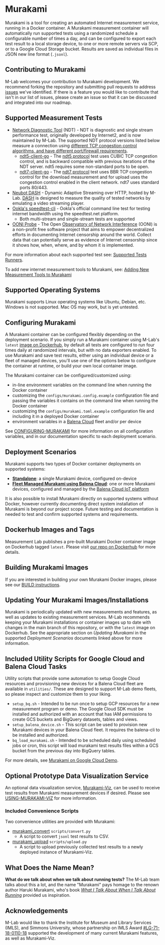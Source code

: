 # Murakami

Murakami is a tool for creating an automated Internet measurement service,
running in a Docker container. A Murakami measurement container will
automatically run supported tests using a randomized schedule a configurable
number of times a day, and can be configured to export each test result to a
local storage device, to one or more remote servers via SCP, or to a Google
Cloud Storage bucket. Results are saved as individual files in JSON new line
format (`.jsonl`).

## Contributing to Murakami

M-Lab welcomes your contribution to Murakami development. We recommend forking
the repository and submitting pull requests to address
[issues](https://github.com/m-lab/murakami/issues) we've identified. If there is
a feature you would like to contribute that isn't in our list of issues, please
create an issue so that it can be discussed and integrated into our roadmap.

## Supported Measurement Tests

* [Network Diagnostic Tool](https://www.measurementlab.net/tests/ndt/) (NDT) -
  NDT is diagnostic and single stream performance test, originally developed by
  Internet2, and is now maintained by M-Lab. The supported NDT protocol versions
  listed below measure a connection using [different TCP congestion control
  algorithms, and have different port/firewall requirements](https://www.measurementlab.net/blog/evolution-of-ndt/#timeline).
  * [ndt5-client-go](https://www.github.com/m-lab/ndt5-client-go) - The [ndt5
    protocol](https://www.measurementlab.net/tests/ndt/ndt5/) test uses CUBIC
    TCP congestion control, and is backward compatible with previous iterations
    of the NDT server. ndt5 requires some non-standard ports to be open.
  * [ndt7-client-go](https://www.github.com/m-lab/ndt7-client-go) - The [ndt7
    protocol](https://www.measurementlab.net/tests/ndt/ndt7/) test uses BBR TCP
    congestion control for the download measurement and for upload uses the
    congestion control enabled in the client network. ndt7 uses standard ports 80/443.
* [Neubot DASH](https://github.com/neubot/dash) - Dynamic Adaptive Streaming
  over HTTP, hosted by M-Lab. [DASH](https://www.measurementlab.net/tests/neubot/) is designed to measure the quality of tested networks by emulating a video streaming player.
* [Ookla's speedtest-cli](https://www.speedtest.net/apps/cli) - Ookla's official
  command line test for testing internet bandwidth using the speedtest.net platform.
  * Both multi-stream and single-stream tests are supported
* [OONI Probe](https://ooni.org/install/cli) - The Open
  [Observatory of Network Interference](https://ooni.org) (OONI) is a non-profit free software
  project that aims to empower decentralized efforts in documenting Internet
  censorship around the world. Collect data that can potentially serve as evidence of Internet censorship since it shows how, when, where, and by whom it is implemented.

For more information about each supported test see: [Supported Tests
Runners](docs/SUPPORTED-TEST-RUNNERS.md).

To add new internet measurement tools to Murakami, see: [Adding New Measurement Tools to Murakami](docs/ADDING-NEW-TEST-RUNNERS.md)

## Supported Operating Systems

Murakami supports Linux operating systems like Ubuntu, Debian, etc. Windows is
not supported. Mac OS may work, but is yet untested.

## Configuring Murakami

A Murakami container can be configured flexibly depending on the deployment
scenario. If you simply run a Murakami container using M-Lab's `latest` [image
on Dockerhub](https://hub.docker.com/r/measurementlab/murakami/), by default all
tests are configured to run four times daily at randomized intervals, but with
no data exporters enabled. To use Murakami and save test results, either using
an individual device or a fleet of managed devices, you'll use one of the
options below to configure the container at runtime, or build your own local
container image.

The Murakami container can be configured/customized using:
* in-line environment variables on the command line when running the Docker container
* customizing the `configs/murakami.config.example` configuration file and
  passing the variables it contains on the command line when running the
  Docker container
* customizing the `configs/murakami.toml.example` configuration file and including it in a
  deployed Docker container
* environment variables in a [Balena Cloud](https://www.balena.io/cloud) fleet
  and/or per device

See [CONFIGURING-MURAKAMI](docs/CONFIGURING-MURAKAMI.md) for more information on
all configuration variables, and in our documentation specific to each deployment scenario.

## Deployment Scenarios

Murakami supports two types of Docker container deployments on supported systems:

* **[Standalone](docs/INSTALL-MURAKAMI-STANDALONE.md)**: a single Murakami device, configured on-device
* **[Fleet Managed Murakami using Balena Cloud](docs/INSTALL-MURAKAMI-BALENA-CLOUD.md)**: one or more Murakami devices, configured and managed by the [Balena Cloud IoT platform](https://www.balena.io)

It is also possible to install Murakami directly on supported systems without
Docker, however currently documenting direct system installation of Murakami is
beyond our project scope. Future testing and documentation is needed to test and
confirm supported systems and requirements.

## Dockerhub Images and Tags

Measurement Lab publishes a pre-built Murakami Docker container image
on Dockerhub tagged `latest`. Please visit [our repo on
Dockerhub](hhttps://hub.docker.com/r/measurementlab/murakami) for more details.

## Building Murakami Images

If you are interested in building your own Murakami Docker images, please see
our [BUILD instructions](docs/BUILD.md).

## Updating Your Murakami Images/Installations

Murakami is periodically updated with new measurements and features, as well as
updates to existing measurement services. M-Lab recommends keeping your Murakami installations or
container images up to date with changes in the main branch of this repository,
or with the `latest` image on Dockerhub. See the appropriate section on
_Updating Murakami_ in the supported _Deployment Scenarios_ documents
linked above for more information.

## Included Utility Scripts for Google Cloud and Balena Cloud Tasks

Utility scripts that provide some automation to setup Google Cloud resources and
provisioning new devices for a Balena Cloud fleet are available in `utilities/`.
These are designed to support M-Lab demo fleets, so please inspect and customize
them to your liking.

* `setup_bq.sh` - Intended to be run once to setup GCP resources for a new
  measurement program or demo. The Google Cloud SDK must be installed and
  authorized with an account that has IAM permissions to create GCS buckets
  and BigQuery datasets, tables and views.
* `setup_balena_device.sh` - This script can be used to provision new Murakami devices in
  your Balena Cloud fleet. It requires the balena-cli to be installed and
  authorized.
* `bq_load_murakami.sh` - Intended to be scheduled daily using scheduled jobs or
  cron, this script will load murakami test results files within a GCS bucket
  from the previous day into BigQuery tables.

For more details, see [Murakami on Google Cloud Demo](docs/GCLOUD-DEMO.md).

## Optional Prototype Data Visualization Service

An optional data visualization service,
[Murakami-Viz](https://github.com/m-lab/murakami-viz/), can be used to receive
test results from Murakami measurement devices if desired. Please see
[USING-MURAKAMI-VIZ](docs/USING_MURAKAMI_VIZ.md) for more information.

### Included Convenience Scripts

Two convenience utilities are provided with Murakami:

* [murakami_convert](docs/CONVERT-DATA.py) `scripts/convert.py`
  * A script to convert `jsonl` test results to CSV.
* [murakami_upload](docs/UPLOAD-UTILITY.py) `scripts/upload.py`
  * A script to upload previously collected test results to a newly deployed
    instance of Murakami-Viz.

## What Does the Name Mean?

**What do we talk about when we talk about running tests?** The M-Lab team talks
about this a lot, and the name "Murakami" pays homage to the renown author
Haruki Murakami, who's book [_What I Talk About When I Talk About
Running_](http://www.harukimurakami.com/book/what-i-talk-about-when-i-talk-about-running-a-memoir)
provided us inspiration.

## Acknowledgements

M-Lab would like to thank the Institute for Museum and Library Services (IMLS),
and Simmons University, whose partnership on IMLS Award
[#LG-71-18-0110-18](https://www.imls.gov/grants/awarded/lg-71-18-0110-18)
supported the development of many current Murakami features, as well as
Murakami-Viz.
